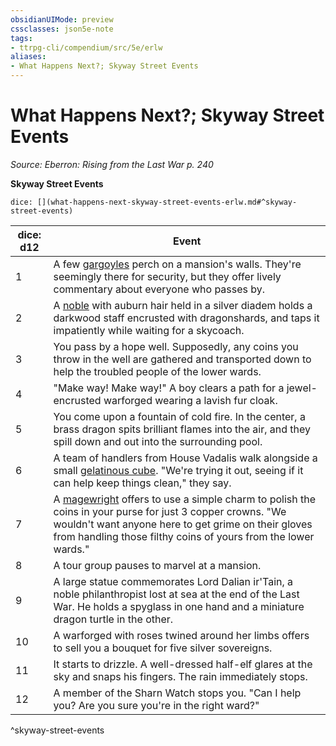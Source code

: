 ```yaml
---
obsidianUIMode: preview
cssclasses: json5e-note
tags:
- ttrpg-cli/compendium/src/5e/erlw
aliases:
- What Happens Next?; Skyway Street Events
---
```

# What Happens Next?; Skyway Street Events
*Source: Eberron: Rising from the Last War p. 240* 

**Skyway Street Events**

`dice: [](what-happens-next-skyway-street-events-erlw.md#^skyway-street-events)`

| dice: d12 | Event |
|-----------|-------|
| 1 | A few [gargoyles](Інструменти%20ДМ/CLI/bestiary/elemental/gargoyle-xmm.md) perch on a mansion's walls. They're seemingly there for security, but they offer lively commentary about everyone who passes by. |
| 2 | A [noble](Інструменти%20ДМ/CLI/bestiary/humanoid/noble-xmm.md) with auburn hair held in a silver diadem holds a darkwood staff encrusted with dragonshards, and taps it impatiently while waiting for a skycoach. |
| 3 | You pass by a hope well. Supposedly, any coins you throw in the well are gathered and transported down to help the troubled people of the lower wards. |
| 4 | "Make way! Make way!" A boy clears a path for a jewel-encrusted warforged wearing a lavish fur cloak. |
| 5 | You come upon a fountain of cold fire. In the center, a brass dragon spits brilliant flames into the air, and they spill down and out into the surrounding pool. |
| 6 | A team of handlers from House Vadalis walk alongside a small [gelatinous cube](Інструменти%20ДМ/CLI/bestiary/ooze/gelatinous-cube-xmm.md). "We're trying it out, seeing if it can help keep things clean," they say. |
| 7 | A [magewright](Інструменти%20ДМ/CLI/bestiary/humanoid/magewright-erlw.md) offers to use a simple charm to polish the coins in your purse for just 3 copper crowns. "We wouldn't want anyone here to get grime on their gloves from handling those filthy coins of yours from the lower wards." |
| 8 | A tour group pauses to marvel at a mansion. |
| 9 | A large statue commemorates Lord Dalian ir'Tain, a noble philanthropist lost at sea at the end of the Last War. He holds a spyglass in one hand and a miniature dragon turtle in the other. |
| 10 | A warforged with roses twined around her limbs offers to sell you a bouquet for five silver sovereigns. |
| 11 | It starts to drizzle. A well-dressed half-elf glares at the sky and snaps his fingers. The rain immediately stops. |
| 12 | A member of the Sharn Watch stops you. "Can I help you? Are you sure you're in the right ward?" |
^skyway-street-events